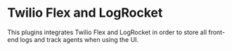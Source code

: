 # Twilio Flex and LogRocket

This plugins integrates Twilio Flex and LogRocket in order to store all front-end logs and track agents when using the UI.